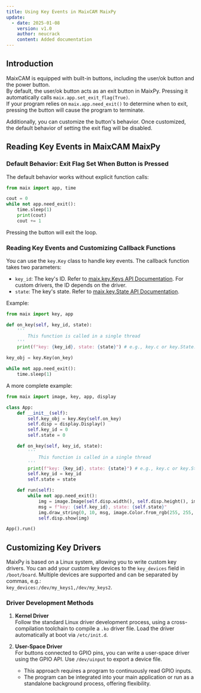 ```yaml
---
title: Using Key Events in MaixCAM MaixPy
update:
  - date: 2025-01-08
    version: v1.0
    author: neucrack
    content: Added documentation
---
```


## Introduction

MaixCAM is equipped with built-in buttons, including the user/ok button and the power button.  
By default, the user/ok button acts as an exit button in MaixPy. Pressing it automatically calls `maix.app.set_exit_flag(True)`.  
If your program relies on `maix.app.need_exit()` to determine when to exit, pressing the button will cause the program to terminate.

Additionally, you can customize the button's behavior. Once customized, the default behavior of setting the exit flag will be disabled.

## Reading Key Events in MaixCAM MaixPy

### Default Behavior: Exit Flag Set When Button is Pressed

The default behavior works without explicit function calls:
```python
from maix import app, time

cout = 0
while not app.need_exit():
    time.sleep(1)
    print(cout)
    cout += 1
```
Pressing the button will exit the loop.

### Reading Key Events and Customizing Callback Functions

You can use the `key.Key` class to handle key events. The callback function takes two parameters:
- `key_id`: The key's ID. Refer to [maix.key.Keys API Documentation](/api/maix/peripheral/key.html#Keys). For custom drivers, the ID depends on the driver.
- `state`: The key's state. Refer to [maix.key.State API Documentation](/api/maix/peripheral/key.html#State).

Example:
```python
from maix import key, app

def on_key(self, key_id, state):
    '''
        This function is called in a single thread
    '''
    print(f"key: {key_id}, state: {state}") # e.g., key.c or key.State.KEY_RELEASED

key_obj = key.Key(on_key)

while not app.need_exit():
    time.sleep(1)
```

A more complete example:
```python
from maix import image, key, app, display

class App:
    def __init__(self):
        self.key_obj = key.Key(self.on_key)
        self.disp = display.Display()
        self.key_id = 0
        self.state = 0

    def on_key(self, key_id, state):
        '''
            This function is called in a single thread
        '''
        print(f"key: {key_id}, state: {state}") # e.g., key.c or key.State.KEY_RELEASED
        self.key_id = key_id
        self.state = state

    def run(self):
        while not app.need_exit():
            img = image.Image(self.disp.width(), self.disp.height(), image.Format.FMT_RGB888)
            msg = f"key: {self.key_id}, state: {self.state}"
            img.draw_string(0, 10, msg, image.Color.from_rgb(255, 255, 255), 1.5)
            self.disp.show(img)

App().run()
```

## Customizing Key Drivers

MaixPy is based on a Linux system, allowing you to write custom key drivers. You can add your custom key devices to the `key_devices` field in `/boot/board`. Multiple devices are supported and can be separated by commas, e.g.:  
`key_devices:/dev/my_keys1,/dev/my_keys2`.

### Driver Development Methods

1. **Kernel Driver**  
   Follow the standard Linux driver development process, using a cross-compilation toolchain to compile a `.ko` driver file. Load the driver automatically at boot via `/etc/init.d`.

2. **User-Space Driver**  
   For buttons connected to GPIO pins, you can write a user-space driver using the GPIO API. Use `/dev/uinput` to export a device file.  
   - This approach requires a program to continuously read GPIO inputs.  
   - The program can be integrated into your main application or run as a standalone background process, offering flexibility.
